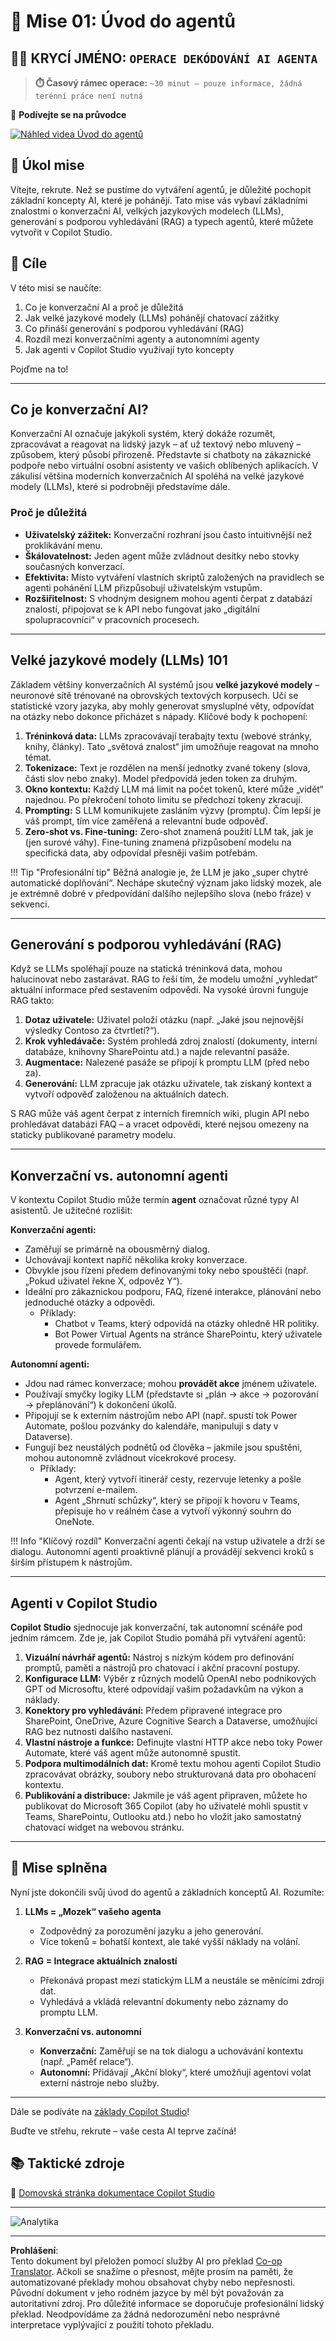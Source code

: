 <!--
CO_OP_TRANSLATOR_METADATA:
{
  "original_hash": "d6706e107678264168d77b2e107710b1",
  "translation_date": "2025-10-20T17:45:27+00:00",
  "source_file": "docs/recruit/01-introduction-to-agents/README.md",
  "language_code": "cs"
}
-->
# 🚨 Mise 01: Úvod do agentů

## 🕵️‍♂️ KRYCÍ JMÉNO: `OPERACE DEKÓDOVÁNÍ AI AGENTA`

> **⏱️ Časový rámec operace:** `~30 minut – pouze informace, žádná terénní práce není nutná`

🎥 **Podívejte se na průvodce**

[![Náhled videa Úvod do agentů](../../../../../translated_images/video-thumbnail.56c0520a784a1a84608827574db5010a6f965836fb120255de402d20f2259f15.cs.jpg)](https://www.youtube.com/watch?v=BhPz_zicUnM "Podívejte se na průvodce na YouTube")

## 🎯 Úkol mise

Vítejte, rekrute. Než se pustíme do vytváření agentů, je důležité pochopit základní koncepty AI, které je pohánějí. Tato mise vás vybaví základními znalostmi o konverzační AI, velkých jazykových modelech (LLMs), generování s podporou vyhledávání (RAG) a typech agentů, které můžete vytvořit v Copilot Studio.

## 🔎 Cíle

V této misi se naučíte:

1. Co je konverzační AI a proč je důležitá  
1. Jak velké jazykové modely (LLMs) pohánějí chatovací zážitky  
1. Co přináší generování s podporou vyhledávání (RAG)  
1. Rozdíl mezi konverzačními agenty a autonomními agenty  
1. Jak agenti v Copilot Studio využívají tyto koncepty  

Pojďme na to!

---

## Co je konverzační AI?

Konverzační AI označuje jakýkoli systém, který dokáže rozumět, zpracovávat a reagovat na lidský jazyk – ať už textový nebo mluvený – způsobem, který působí přirozeně. Představte si chatboty na zákaznické podpoře nebo virtuální osobní asistenty ve vašich oblíbených aplikacích. V zákulisí většina moderních konverzačních AI spoléhá na velké jazykové modely (LLMs), které si podrobněji představíme dále.

### Proč je důležitá

- **Uživatelský zážitek:** Konverzační rozhraní jsou často intuitivnější než proklikávání menu.  
- **Škálovatelnost:** Jeden agent může zvládnout desítky nebo stovky současných konverzací.  
- **Efektivita:** Místo vytváření vlastních skriptů založených na pravidlech se agenti pohánění LLM přizpůsobují uživatelským vstupům.  
- **Rozšiřitelnost:** S vhodným designem mohou agenti čerpat z databází znalostí, připojovat se k API nebo fungovat jako „digitální spolupracovníci“ v pracovních procesech.

---

## Velké jazykové modely (LLMs) 101

Základem většiny konverzačních AI systémů jsou **velké jazykové modely** – neuronové sítě trénované na obrovských textových korpusech. Učí se statistické vzory jazyka, aby mohly generovat smysluplné věty, odpovídat na otázky nebo dokonce přicházet s nápady. Klíčové body k pochopení:

1. **Tréninková data:** LLMs zpracovávají terabajty textu (webové stránky, knihy, články). Tato „světová znalost“ jim umožňuje reagovat na mnoho témat.  
1. **Tokenizace:** Text je rozdělen na menší jednotky zvané tokeny (slova, části slov nebo znaky). Model předpovídá jeden token za druhým.  
1. **Okno kontextu:** Každý LLM má limit na počet tokenů, které může „vidět“ najednou. Po překročení tohoto limitu se předchozí tokeny zkracují.  
1. **Prompting:** S LLM komunikujete zasláním výzvy (promptu). Čím lepší je váš prompt, tím více zaměřená a relevantní bude odpověď.  
1. **Zero-shot vs. Fine-tuning:** Zero-shot znamená použití LLM tak, jak je (jen surové váhy). Fine-tuning znamená přizpůsobení modelu na specifická data, aby odpovídal přesněji vašim potřebám.

!!! Tip "Profesionální tip"
    Běžná analogie je, že LLM je jako „super chytré automatické doplňování“. Nechápe skutečný význam jako lidský mozek, ale je extrémně dobré v předpovídání dalšího nejlepšího slova (nebo fráze) v sekvenci.

---

## Generování s podporou vyhledávání (RAG)

Když se LLMs spoléhají pouze na statická tréninková data, mohou halucinovat nebo zastarávat. RAG to řeší tím, že modelu umožní „vyhledat“ aktuální informace před sestavením odpovědi. Na vysoké úrovni funguje RAG takto:

1. **Dotaz uživatele:** Uživatel položí otázku (např. „Jaké jsou nejnovější výsledky Contoso za čtvrtletí?“).  
1. **Krok vyhledávače:** Systém prohledá zdroj znalostí (dokumenty, interní databáze, knihovny SharePointu atd.) a najde relevantní pasáže.  
1. **Augmentace:** Nalezené pasáže se připojí k promptu LLM (před nebo za).  
1. **Generování:** LLM zpracuje jak otázku uživatele, tak získaný kontext a vytvoří odpověď založenou na aktuálních datech.  

S RAG může váš agent čerpat z interních firemních wiki, plugin API nebo prohledávat databázi FAQ – a vracet odpovědi, které nejsou omezeny na staticky publikované parametry modelu.

---

## Konverzační vs. autonomní agenti

V kontextu Copilot Studio může termín **agent** označovat různé typy AI asistentů. Je užitečné rozlišit:

**Konverzační agenti:**

- Zaměřují se primárně na obousměrný dialog.  
- Uchovávají kontext napříč několika kroky konverzace.  
- Obvykle jsou řízeni předem definovanými toky nebo spouštěči (např. „Pokud uživatel řekne X, odpověz Y“).  
- Ideální pro zákaznickou podporu, FAQ, řízené interakce, plánování nebo jednoduché otázky a odpovědi.  
  - Příklady:
    - Chatbot v Teams, který odpovídá na otázky ohledně HR politiky.  
    - Bot Power Virtual Agents na stránce SharePointu, který uživatele provede formulářem.  

**Autonomní agenti:**

- Jdou nad rámec konverzace; mohou **provádět akce** jménem uživatele.  
- Používají smyčky logiky LLM (představte si „plán → akce → pozorování → přeplánování“) k dokončení úkolů.  
- Připojují se k externím nástrojům nebo API (např. spustí tok Power Automate, pošlou pozvánky do kalendáře, manipulují s daty v Dataverse).  
- Fungují bez neustálých podnětů od člověka – jakmile jsou spuštěni, mohou autonomně zvládnout vícekrokové procesy.  
  - Příklady:  
    - Agent, který vytvoří itinerář cesty, rezervuje letenky a pošle potvrzení e-mailem.  
    - Agent „Shrnutí schůzky“, který se připojí k hovoru v Teams, přepisuje ho v reálném čase a vytvoří výkonný souhrn do OneNote.  

!!! Info "Klíčový rozdíl"
    Konverzační agenti čekají na vstup uživatele a drží se dialogu. Autonomní agenti proaktivně plánují a provádějí sekvenci kroků s širším přístupem k nástrojům.

---

## Agenti v Copilot Studio

**Copilot Studio** sjednocuje jak konverzační, tak autonomní scénáře pod jedním rámcem. Zde je, jak Copilot Studio pomáhá při vytváření agentů:

1. **Vizuální návrhář agentů:** Nástroj s nízkým kódem pro definování promptů, paměti a nástrojů pro chatovací i akční pracovní postupy.  
1. **Konfigurace LLM:** Výběr z různých modelů OpenAI nebo podnikových GPT od Microsoftu, které odpovídají vašim požadavkům na výkon a náklady.  
1. **Konektory pro vyhledávání:** Předem připravené integrace pro SharePoint, OneDrive, Azure Cognitive Search a Dataverse, umožňující RAG bez nutnosti dalšího nastavení.  
1. **Vlastní nástroje a funkce:** Definujte vlastní HTTP akce nebo toky Power Automate, které váš agent může autonomně spustit.  
1. **Podpora multimodálních dat:** Kromě textu mohou agenti Copilot Studio zpracovávat obrázky, soubory nebo strukturovaná data pro obohacení kontextu.  
1. **Publikování a distribuce:** Jakmile je váš agent připraven, můžete ho publikovat do Microsoft 365 Copilot (aby ho uživatelé mohli spustit v Teams, SharePointu, Outlooku atd.) nebo ho vložit jako samostatný chatovací widget na webovou stránku.

---

## 🎉 Mise splněna

Nyní jste dokončili svůj úvod do agentů a základních konceptů AI. Rozumíte:

1. **LLMs = „Mozek“ vašeho agenta**  
   - Zodpovědný za porozumění jazyku a jeho generování.  
   - Více tokenů = bohatší kontext, ale také vyšší náklady na volání.  

1. **RAG = Integrace aktuálních znalostí**  
   - Překonává propast mezi statickým LLM a neustále se měnícími zdroji dat.  
   - Vyhledává a vkládá relevantní dokumenty nebo záznamy do promptu LLM.  

1. **Konverzační vs. autonomní**  
   - **Konverzační:** Zaměřují se na tok dialogu a uchovávání kontextu (např. „Paměť relace“).  
   - **Autonomní:** Přidávají „Akční bloky“, které umožňují agentovi volat externí nástroje nebo služby.

---
Dále se podíváte na [základy Copilot Studio](../02-copilot-studio-fundamentals/README.md)!

Buďte ve střehu, rekrute – vaše cesta AI teprve začíná!

## 📚 Taktické zdroje

🔗 [Domovská stránka dokumentace Copilot Studio](https://learn.microsoft.com/microsoft-copilot-studio/)

---

<!-- markdownlint-disable-next-line MD033 -->
<img src="https://m365-visitor-stats.azurewebsites.net/agent-academy/recruit/01-introduction-to-agents" alt="Analytika" />

---

**Prohlášení**:  
Tento dokument byl přeložen pomocí služby AI pro překlad [Co-op Translator](https://github.com/Azure/co-op-translator). Ačkoli se snažíme o přesnost, mějte prosím na paměti, že automatizované překlady mohou obsahovat chyby nebo nepřesnosti. Původní dokument v jeho rodném jazyce by měl být považován za autoritativní zdroj. Pro důležité informace se doporučuje profesionální lidský překlad. Neodpovídáme za žádná nedorozumění nebo nesprávné interpretace vyplývající z použití tohoto překladu.
